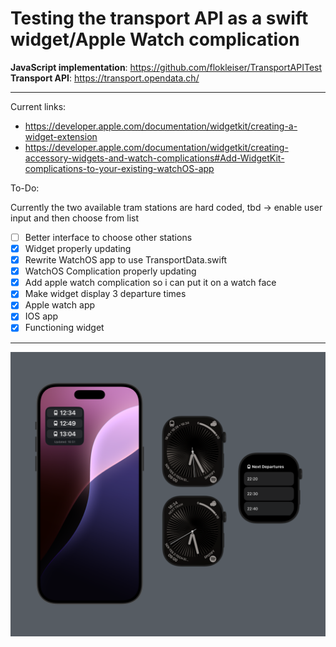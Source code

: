 # Testing the transport API as a swift widget/Apple Watch complication 

**JavaScript implementation**: https://github.com/flokleiser/TransportAPITest 
**Transport API**: https://transport.opendata.ch/

___

Current links: 
- https://developer.apple.com/documentation/widgetkit/creating-a-widget-extension
- https://developer.apple.com/documentation/widgetkit/creating-accessory-widgets-and-watch-complications#Add-WidgetKit-complications-to-your-existing-watchOS-app

To-Do:

Currently the two available tram stations are hard coded, tbd -> enable user input and then choose from list

- [ ] Better interface to choose other stations
- [x] Widget properly updating 
- [x] Rewrite WatchOS app to use TransportData.swift
- [x] WatchOS Complication properly updating
- [x] Add apple watch complication so i can put it on a watch face
- [x] Make widget display 3 departure times
- [x] Apple watch app
- [x] IOS app
- [x] Functioning widget

___

![](TramDisplay/Preview%20Content/Preview%20Assets.xcassets/preview.png)